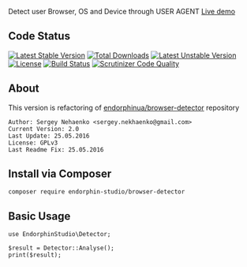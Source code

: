 Detect user Browser, OS and Device through USER AGENT
[Live demo](http://detector.endorphin-studio.ru/demo/)

## Code Status
[![Latest Stable Version](https://poser.pugx.org/endorphin-studio/browser-detector/v/stable)](https://packagist.org/packages/endorphin-studio/browser-detector) [![Total Downloads](https://poser.pugx.org/endorphin-studio/browser-detector/downloads)](https://packagist.org/packages/endorphin-studio/browser-detector) [![Latest Unstable Version](https://poser.pugx.org/endorphin-studio/browser-detector/v/unstable)](https://packagist.org/packages/endorphin-studio/browser-detector) [![License](https://poser.pugx.org/endorphin-studio/browser-detector/license)](https://packagist.org/packages/endorphin-studio/browser-detector)
[![Build Status](https://travis-ci.org/endorphin-studio/browser-detector.svg?branch=v2.0)](https://travis-ci.org/endorphin-studio/browser-detector)
[![Scrutinizer Code Quality](https://scrutinizer-ci.com/g/endorphin-studio/browser-detector/badges/quality-score.png?b=v2.0)](https://scrutinizer-ci.com/g/endorphin-studio/browser-detector/?branch=v2.0)

## About
This version is refactoring of [endorphinua/browser-detector](https://github.com/endorphinua/browser-detector) repository

	Author: Sergey Nehaenko <sergey.nekhaenko@gmail.com>
	Current Version: 2.0
	Last Update: 25.05.2016
	License: GPLv3
	Last Readme Fix: 25.05.2016

## Install via Composer
    composer require endorphin-studio/browser-detector

## Basic Usage

    use EndorphinStudio\Detector;

    $result = Detector::Analyse();
    print($result);